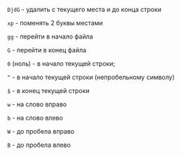 `DjdG` - удалить с текущего места и до конца строки

`xp` - поменять 2 буквы местами

`gg` - перейти в начало файла

`G` - перейти в конец файла

`0` (ноль) - в начало текущей строки;

`^` - в начало текущей строки (непробельному символу)

`$` - в конец текущей строки

`w` - на слово вправо

`b` - на слово влево

`W` - до пробела вправо

`B` - до пробела влево

